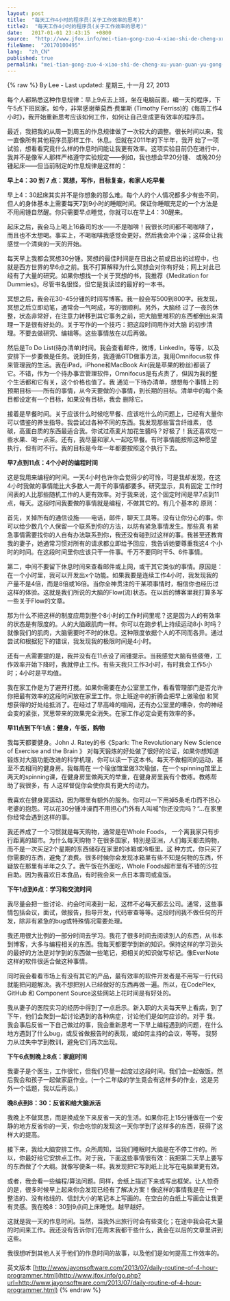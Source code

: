 ```yaml
---
layout: post
title:  "每天工作4小时的程序员(关于工作效率的思考)"
title2:  "每天工作4小时的程序员(关于工作效率的思考)"
date:   2017-01-01 23:43:15  +0800
source:  "http://www.jfox.info/mei-tian-gong-zuo-4-xiao-shi-de-cheng-xu-yuan-guan-yu-gong-zuo-xiao-lv-de-si-kao.html"
fileName:  "20170100495"
lang:  "zh_CN"
published: true
permalink: "mei-tian-gong-zuo-4-xiao-shi-de-cheng-xu-yuan-guan-yu-gong-zuo-xiao-lv-de-si-kao.html"
---
```

{% raw %}
By Lee - Last updated: 星期三, 十一月 27, 2013

每个人都熟悉这种作息规律：早上9点去上班，坐在电脑前面，编一天的程序，下午5点下班回家。如今，非常感谢蒂莫西·费里斯 (Timothy Ferriss)的《每周工作4小时》，我开始重新思考应该如何工作，如何让自己变成更有效率的程序员。

最近，我把我的从周一到周五的作息规律做了一次较大的调整。很长时间以来，我一直像所有其他程序员那样工作、休息。但就在2011年的下半年，我开 始了一项试验，想看看究竟什么样的作息时间能让我更有效率。这项实验目前仍在进行中，我并不是像军人那样严格遵守实验规定——例如，我也想会早20分锺、 或晚20分锺起床——但当前制定的作息规律是这样的：

**早上4：30 到 7 点：冥想，写作，目标复查，和家人吃早餐**

早上4：30起床其实并不是你想象的那么难。每个人的个人情况都多少有些不同，但人的身体基本上需要每天7到9小时的睡眠时间。保证你睡眠充足的一个方法是不用闹锺自然醒。你只需要早点睡觉，你就可以在早上4：30醒来。

起床之后，我会马上喝上16盎司的水——不是咖啡！我很长时间都不喝咖啡了，而且也不太想喝。事实上，不喝咖啡我感觉会更好。然后我会冲个澡；这样会让我感觉一个清爽的一天的开始。

每天早上我都会冥想30分锺。冥想的最佳时间是在日出之前或日出的过程中，也就是西方世界的早6点之前。我不打算解释为什么冥想会对你有好处；网上对此已经有了大量的研究。如果你想找一个关于冥想的书，我推荐《Meditation for Dummies》。尽管书名很怪，但它是我读过的最好的一本书。

冥想之后，我会花30-45分锺的时间写博客。我一般会写500到800字。我发现，冥想之后立即动笔，通常会一气呵成，写的很顺利。另外，大脑经 过了一夜的休整，状态非常好，在注意力转移到其它事务之前，把大脑里堆积的东西都倒出来清理一下是很有好处的。关于写作的一个技巧：把这段时间用作对大脑 的初步清理。不要去做研究、编辑等。这些事情放在以后再做。

然后是To Do List(待办清单)时间。我会查看邮件，微博，LinkedIn，等等，以及安排下一步要做是任务。说到任务，我遵循GTD做事方法，我用Omnifocus软 件来管理我的生活。我在iPad，iPhone和MacBook Air(我是苹果的粉丝)都装了它。不错，作为一个待办事宜管理软件，Omnifocus是有点贵了，但因为我的整个生活都和它有关，这个价格也值了。我 通览一下待办清单，想想每个事情上的预期目标——所有的事情，从今天要做的小事情，到长期的目标。清单中的每个条目都设定有一个目标，如果没有目标，我会 删除它。

接着是早餐时间。关于应该什么时候吃早餐、应该吃什么的问题上，已经有大量你可以借鉴的养生指导。我尝试过各种不同的东西。我发现那些富含纤维素， 低碳，高蛋白质的东西最适合我。你试过燕麦片加花生醬吗？好极了！我还喜欢吃一些水果、喝一点茶。还有，我尽量和家人一起吃早餐。有时事情能按照这种愿望 执行，但有时不行。我的目标是今年一年都要按照这个执行下去。

**早7点到11点：4个小时的编程时间**

这是我用来编程的时间。一天4小时也许你会觉得少的可怜，可是我却发现，在这4小时我做的事情能比大多数人一周干的事情都要多。研究显示，具有固定 工作时间表的人比那些随机工作的人更有效率。对于我来说，这个固定时间是早7点到11点，每天。这段时间我要做的事情就是编程，不做其它的。有几个基本的 原则：

首先，关掉所有的通信设施——电话，邮件，聊天工具等。没有让你分心的事。你可以给少数几个人保留一个联系到你的方法，以防有紧急事情发生。那些真 有紧急事情需要找你的人自有办法联系到你，我还没有碰到过这样的事。我甚至还教育我的妻子，她通常习惯对所有的请求都立即给予回应，我告诉她要尊重我这4 个小时的时间。在这段时间里你应该只干一件事。千万不要同时干5、6件事情。

第二，中间不要留下休息时间来查看邮件或上网，或干其它类似的事情。原因是：在一个小时里，我可以开发出x个功能。如果我要是连续工作4小时，我发现我的产量不是4倍，而是8倍或16倍。当你全神贯注的干某项事情时，相信你也经历过这样的体验。这就是我们所说的大脑的Flow(流)状态。在以后的博客里我打算多写一些关于Flow的文章。

那为什么不把这样的制度应用到整个8小时的工作时间里呢？这是因为人的有效率的状态是有限度的。人的大脑跟肌肉一样。你可以在跑步机上持续运动8小 时吗？就像我们的肌肉，大脑需要时不时的休息。这种限度依据个人的不同而各异。通过尝试和根据犯下的错误，我发现我的极限时间是4小时。

还有一点需要提的是，我并没有在11点设了闹锺提示。当我感觉大脑有些疲倦，工作效率开始下降时，我就停止工作。有些天我只工作3小时，有时我会工作5小时；4小时是平均值。

我在家工作是为了避开打搅。如果你需要在办公室里工作，看看管理部门是否允许你把最有效率的这段时间放在家里工作。你上班途中的折腾会把早上做瑜伽 和冥想获得的好处给抵消了。在经过了早高峰的喧闹，还有办公室里的嘈杂，你的神经会变的紧张，冥思带来的效果完全消失。在家工作必定会更有效率的多。

**早11点到下午1点：健身，午饭，购物**

我每天都要健身。John J. Ratey的书《Spark: The Revolutionary New Science of Exercise and the Brain 》 对每天锻炼的好处做了很好的论证，如果你想知道锻炼对大脑功能改进的科学机理，你可以读一下这本书。每天不做相同的运动，甚至不去相同的健身房。我每周在 一个瑜伽馆里做3次瑜伽，在一个spinning馆里上两天的spinning课，在健身房里做两天的举重，在健身房里我有个教练。教练帮助了我很多，有 人这样督促你会使你具有更大的动力。

我喜欢在健身房运动，因为哪里有额外的服务。你可以一下用掉5条毛巾而不担心老婆的抱怨。可以花30分锺冲澡而不用担心门外有人叫喊”你还没完吗？“…在家里你经常会遇到这样的事。

我还养成了一个习惯就是每天购物，通常是在Whole Foods， 一个离我家只有步行距离的超市。为什么每天购物？在很多国家，特別是亚洲，人们每天都去购物，而不是一次买足2个星期的东西储存在家里的冰箱或冷柜里。这 种方式，你只买了你需要的东西，避免了浪费。很多时候你会发现冰箱里有些不知是何物的东西，怀疑放在那里有半年之久了。我午饭在外面吃，Whole Foods超市里有不错的沙拉自助。因为我喜欢日本食品，有时我会来一点日本壽司或盒饭。

**下午1点到6点：学习和交流时间**

我尽量会把一些讨论、约会时间凑到一起，这样不必每天都去公司。通常，这些事情包括会议，面试，做报告，指导开发，代码审查等等。这段时间我不做任何的开发，除非有紧急的bug或特殊情况需要处理。

我还用很大比例的一部分时间去学习。我花了很多时间去阅读別人的东西，从书本到博客，大多与编程相关的东西。我每天都要学到新的知识。保持这样的学习劲头的最好的方法是对学到的东西做一些笔记，把相关的知识做写标记。像EverNote这样的软件很适合做这种事情。

同时我会看看市场上有没有其它的产品，最有效率的软件开发者是不用写一行代码就能把问题解决。我不想把別人已经做好的东西再做一遍。所以，在CodePlex, GitHub 和 Component Source这些网站上花时间是有好处的。

我从妻子的医院实习的经历中得到了一点启示。新入职的大夫每天早上看病，到了下午，他们会聚到一起讨论遇到的各种病症，讨论他们是如何应诊的。对于 我，我会事后反省一下自己做过的事，我会重新思考一下早上编程遇到的问题，在什么地方遇到了什么bug，或反省做报告时的表现，或如何主持的会议，等等。 我努力从过失中学到教训，避免它们再次出现。

**下午6点到晚上8点：家庭时间**

我妻子是个医生，工作很忙，但我们尽量一起度过这段时间。我们会一起做饭。然后我会和孩子一起做家庭作业。(一个二年级的学生竟会有这样多的作业，这是另外一个话题，我以后再谈。)

**晚8点到8：30：反省和给大脑派活**

我晚上不做冥思，而是换成坐下来反省一天的生活。如果你花上15分锺做在一个安静的地方反省你的一天，你会吃惊的发现这一天你学到了这样多的东西，获得了这样大的提高。

接下来，我给大脑安排工作。众所周知，当我们睡眠时大脑是在不停工作的。所以，你最好给它安排点工作。对于我，下面这些事情很有效：我把第二天早上要写的东西做了个大纲。就像写便条一样。我发现把它写到纸上比写在电脑里更有效。

或者，我会看一些编程/算法问题。同样，会纸上描述下来或写出框架。让人惊奇的是，很多时候早上起来你会发现已经有了解决方案！像这样的事情我是在 一个整洁的、没有格线的、信封大小的笔记本上写画的。在空白的白纸上写画会让我更有灵感。我在晚8：30到9点间上床睡觉。越早越好。

这就是我一天的作息时间。当然，当我外出旅行时会有些变化；在途中我会花大量的时间来工作。我还没有告诉你们在周末我都干些什么，我会在以后的文章里讲到这些。

我很想听到其他人关于他们的作息时间的故事，以及他们是如何提高工作效率的。

英文版本 [http://www.jayonsoftware.com/2013/07/daily-routine-of-4-hour-programmer.html](http://www.jfox.info/go.php?url=http://www.jayonsoftware.com/2013/07/daily-routine-of-4-hour-programmer.html)
{% endraw %}
